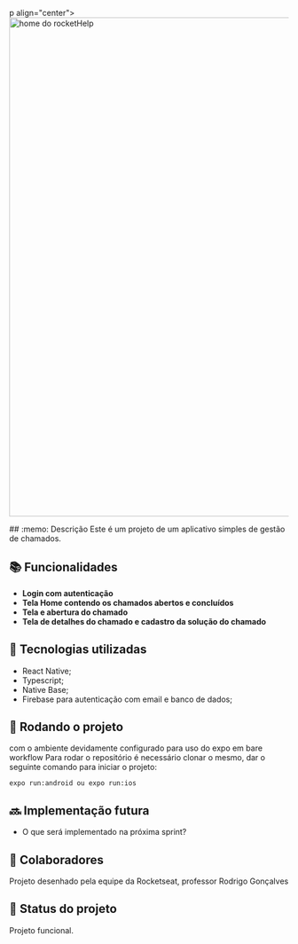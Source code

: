 p align="center">
  <img src="https://user-images.githubusercontent.com/32313981/180632422-26f404cc-8e3a-4e09-9abf-a587b2960e3d.png" width="900" alt="home do rocketHelp">
 </p>
## :memo: Descrição
Este é um projeto de um aplicativo simples de gestão de chamados.

## :books: Funcionalidades
* <b>Login com autenticação</b>
* <b>Tela Home contendo os chamados abertos e concluídos</b>
* <b>Tela e abertura do chamado</b>
* <b>Tela de detalhes do chamado e cadastro da solução do chamado</b>
## :wrench: Tecnologias utilizadas
* React Native;
* Typescript;
* Native Base;
* Firebase para autenticação com email e banco de dados;


## :rocket: Rodando o projeto
com o ambiente devidamente configurado para uso do expo em bare workflow
Para rodar o repositório é necessário clonar o mesmo, dar o seguinte comando para iniciar o projeto:
```
expo run:android ou expo run:ios
```

## :soon: Implementação futura
* O que será implementado na próxima sprint?

## :handshake: Colaboradores
Projeto desenhado pela equipe da Rocketseat, professor Rodrigo Gonçalves

## :dart: Status do projeto
Projeto funcional.
